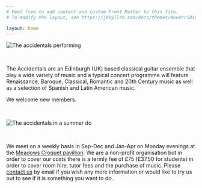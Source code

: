 ```yaml
---
# Feel free to add content and custom Front Matter to this file.
# To modify the layout, see https://jekyllrb.com/docs/themes/#overriding-theme-defaults

layout: home
---
```


![The accidentals performing](/images/assets/accidentals.png)

<br/>

The Accidentals are an Edinburgh (UK) based classical guitar ensemble
that play a wide variety of music and a typical concert
programme will feature Renaissance, Baroque, Classical, Romantic
and 20th Century music as well as a selection of Spanish and Latin
American music.

We welcome new members.

<br/>

![The accidentals in a summer do](/images/assets/accidentals3.jpg)

<br/>

We meet on a weekly basis in Sep-Dec and Jan-Apr on Monday evenings
at the [Meadows Croquet
pavillion](https://meadowscroquet.org.uk/club/find.php).  We are a
non-profit organisation but in order to cover our costs there is a
termly fee of £75 (£37.50 for students) in order to cover room hire,
tutor fees and the purchase of music. Please [contact
us](mailto:mario@epcc.ed.ac.uk) by email if you wish any more
information or would like to try us out to see if it is something
you want to do.
